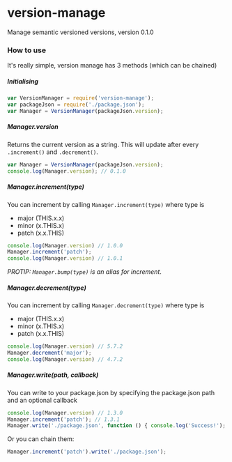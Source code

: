 # version-manage
Manage semantic versioned versions, version 0.1.0

### How to use

It's really simple, version manage has 3 methods (which can be chained)

##### Initialising

``` javascript
var VersionManager = require('version-manage');
var packageJson = require('./package.json');
var Manager = VersionManager(packageJson.version);
```

##### Manager.version

Returns the current version as a string. This will update after every `.increment()` and `.decrement()`.

``` javascript
var Manager = VersionManager(packageJson.version);
console.log(Manager.version); // 0.1.0
```

##### Manager.increment(type)

You can increment by calling `Manager.increment(type)` where type is
* major (THIS.x.x)
* minor (x.THIS.x)
* patch (x.x.THIS)

``` javascript
console.log(Manager.version) // 1.0.0
Manager.increment('patch');
console.log(Manager.version) // 1.0.1
```

*PROTIP: `Manager.bump(type)` is an alias for increment*.

##### Manager.decrement(type)
You can increment by calling `Manager.decrement(type)` where type is
* major (THIS.x.x)
* minor (x.THIS.x)
* patch (x.x.THIS)

``` javascript
console.log(Manager.version) // 5.7.2
Manager.decrement('major');
console.log(Manager.version) // 4.7.2
```

##### Manager.write(path, callback)
You can write to your package.json by specifying the package.json path and an optional callback

``` javascript
console.log(Manager.version) // 1.3.0
Manager.increment('patch'); // 1.3.1
Manager.write('./package.json', function () { console.log('Success!'); });
```

Or you can chain them:

``` javascript
Manager.increment('patch').write('./package.json');
```
